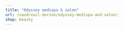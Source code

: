 ```yaml
---
title: "Odyssey medispa & salon"
url: /vaudreuil-dorion/odyssey-medispa-and-salon/
shop: beauty
---
```

